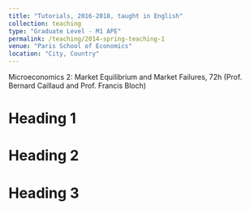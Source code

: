 ```yaml
---
title: "Tutorials, 2016-2018, taught in English"
collection: teaching
type: "Graduate Level - M1 APE"
permalink: /teaching/2014-spring-teaching-1
venue: "Paris School of Economics"
location: "City, Country"
---
```


Microeconomics 2: Market Equilibrium and Market Failures, 72h (Prof. Bernard Caillaud and Prof. Francis Bloch)

Heading 1
======

Heading 2
======

Heading 3
======
